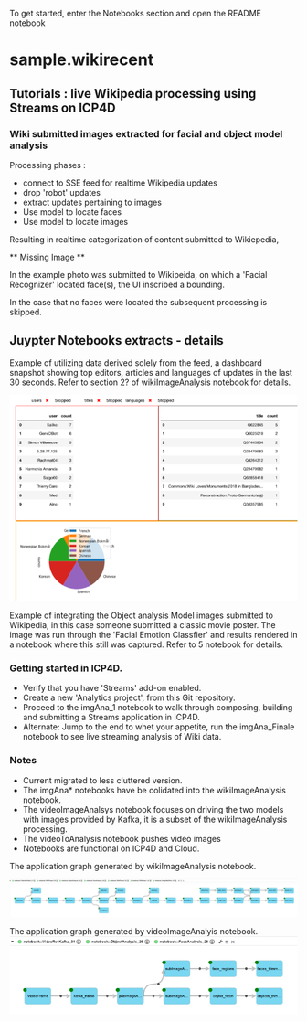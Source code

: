 To get started, enter the Notebooks section and open the README notebook 
# sample.wikirecent
## Tutorials : live Wikipedia processing using Streams on ICP4D
### Wiki submitted images extracted for facial and object model analysis
Processing phases :
- connect to SSE feed for realtime Wikipedia updates
- drop 'robot' updates
- extract updates pertaining to images
- Use model to locate faces
- Use model to locate images

Resulting in realtime categorization of content submitted to Wikiepedia,

** Missing Image **

In the example photo was submitted to Wikipeida, on which a 'Facial Recognizer' located face(s), the UI inscribed a bounding.

In the case that no faces were located the subsequent processing is skipped.


## Juypter Notebooks extracts - details


Example of utilizing data derived solely from the feed, a dashboard snapshot 
showing top editors, articles and languages of updates in the last 30 seconds.
Refer to section 2? of wikiImageAnalysis notebook for details. 

![](topLangUserTitle.png)


Example of integrating the Object analysis Model  images submitted to Wikipedia, in this case someone submitted a classic movie poster. The image was run through the 'Facial Emotion Classfier'
and results rendered in a notebook where this still was captured. Refer to 5  notebook for details.


### Getting started in ICP4D.
- Verify that you have 'Streams' add-on enabled. 
- Create a new 'Analytics project', from this Git repository. 
- Proceed to the imgAna_1 notebook to walk through composing, building and submitting a Streams application in ICP4D.
- Alternate: Jump to the end to whet your appetite,  run the imgAna_Finale notebook to see live streaming analysis of Wiki data.


### Notes
- Current migrated to less cluttered version. 
 - The imgAna* notebooks have be colidated into the wikiImageAnalysis notebook.
 - The videoImageAnalsys notebook focuses on driving the two models with images provided by Kafka, it is a subset of the wikiImageAnalysis processing.
 - The videoToAnalysis notebook pushes video images 
- Notebooks are functional on ICP4D and Cloud.

The application graph generated by wikiImageAnalysis notebook. 

![wikiImageAnalysis](jupyter/images/allApplications.png)


The application graph generated by videoImageAnalyis notebook. 
![videoImageAnalysis](jupyter/images/imageOnlyApplications.png)